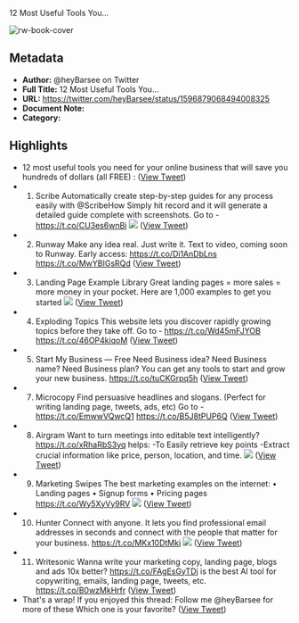 12 Most Useful Tools You...

![rw-book-cover](https://pbs.twimg.com/profile_images/1665735384695992320/amRZmuSc.jpg)

## Metadata
- **Author:** @heyBarsee on Twitter
- **Full Title:** 12 Most Useful Tools You...
- **URL:** https://twitter.com/heyBarsee/status/1596879068494008325
- **Document Note:** 
- **Category:**

## Highlights
- 12 most useful tools you need for your online business that will save you hundreds of dollars (all FREE) : ([View Tweet](https://twitter.com/heyBarsee/status/1596879068494008325))
- 1. Scribe
  Automatically create step-by-step guides for any process easily with 
  @ScribeHow
  Simply hit record and it will generate a detailed guide complete with screenshots.
  Go to - https://t.co/CU3es6wnBi 
  ![](https://pbs.twimg.com/media/FilBDnsXwAAm6BR.jpg) ([View Tweet](https://twitter.com/heyBarsee/status/1596879080728715264))
- 2. Runway
  Make any idea real. Just write it. 
  Text to video, coming soon to Runway.
  Early access: https://t.co/Di1AnDbLns https://t.co/MwYBIGsRQd ([View Tweet](https://twitter.com/heyBarsee/status/1596879144939180032))
- 3. Landing Page Example Library
  Great landing pages = more sales = more money in your pocket.
  Here are 1,000 examples to get you started 
  ![](https://pbs.twimg.com/media/FilBIIJWQAUtes6.jpg) ([View Tweet](https://twitter.com/heyBarsee/status/1596879154917429248))
- 4. Exploding Topics
  This website lets you discover rapidly growing topics before they take off.
  Go to - https://t.co/Wd45mFJYOB https://t.co/46OP4kiqoM ([View Tweet](https://twitter.com/heyBarsee/status/1596883943965560838))
- 5. Start My Business — Free
  Need Business idea?
  Need Business name?
  Need Business plan?
  You can get any tools to start and grow your new business. https://t.co/tuCKGrpq5h ([View Tweet](https://twitter.com/heyBarsee/status/1596885354820538368))
- 7. Microcopy
  Find persuasive headlines and slogans.
  (Perfect for writing landing page, tweets, ads, etc)
  Go to - https://t.co/EmwwVQwcQ1 https://t.co/B5J8tPUP6Q ([View Tweet](https://twitter.com/heyBarsee/status/1596885395748397062))
- 8. Airgram
  Want to turn meetings into editable text intelligently?
  https://t.co/xRhaRbS3yq helps:
  -To Easily retrieve key points
  -Extract crucial information like price, person, location, and time. 
  ![](https://pbs.twimg.com/media/FilGMaOWIAAogSl.jpg) ([View Tweet](https://twitter.com/heyBarsee/status/1596885403730341888))
- 9. Marketing Swipes
  The best marketing examples on the internet:
  • Landing pages
  • Signup forms
  • Pricing pages
  https://t.co/Wy5XyVy9RV 
  ![](https://pbs.twimg.com/media/FilGZ7KWIAEi6Sa.jpg) ([View Tweet](https://twitter.com/heyBarsee/status/1596885411502358531))
- 10. Hunter
  Connect with anyone.
  It lets you find professional email addresses in seconds and connect with the people that matter for your business.
  https://t.co/MKx10DtMki 
  ![](https://pbs.twimg.com/media/FilGd7WWAAEEfRS.jpg) ([View Tweet](https://twitter.com/heyBarsee/status/1596885422663430144))
- 11. Writesonic
  Wanna write your marketing copy, landing page, blogs and ads 10x better?
  https://t.co/FAgEsGyTDj is the best AI tool for copywriting, emails, landing page, tweets, etc. https://t.co/B0wzMkHrfr ([View Tweet](https://twitter.com/heyBarsee/status/1596885453919358979))
- That's a wrap!
  If you enjoyed this thread:
  Follow me @heyBarsee for more of these
  Which one is your favorite? ([View Tweet](https://twitter.com/heyBarsee/status/1596885468301635584))
